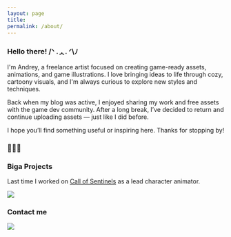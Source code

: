 ```yaml
---
layout: page
title: 
permalink: /about/
---
```


### Hello there! /ᐠ .ᆺ. ᐟ\ﾉ 
I'm Andrey, a freelance artist focused on creating game-ready assets, animations, and game illustrations. I love bringing ideas to life through cozy, cartoony visuals, and I'm always curious to explore new styles and techniques.

Back when my blog was active, I enjoyed sharing my work and free assets with the game dev community. After a long break, I’ve decided to return and continue uploading assets — just like I did before.

I hope you’ll find something useful or inspiring here. Thanks for stopping by!
### 💜💜💜


### Biga Projects

Last time I worked on [Call of Sentinels](https://store.steampowered.com/app/2558200/Call_of_Sentinels/) as a lead character animator.

![](https://shared.akamai.steamstatic.com/store_item_assets/steam/apps/2558200/extras/supskills_en.gif?t=1720599899)

### Contact me

![]({{}}/images/howtospine/wheretowrite.png)